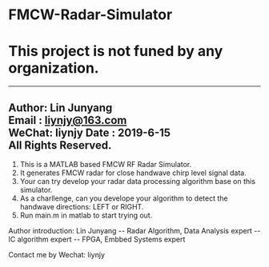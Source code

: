 # FMCW-Radar-Simulator
# This project is not funed by any organization.

-----------------------------------------------------  
  Author: Lin Junyang   
  Email : liynjy@163.com  
  WeChat: liynjy
  Date  : 2019-6-15    
  All Rights Reserved.  
-----------------------------------------------------

1) This is a MATLAB based FMCW RF Radar Simulator. 
2) It generates FMCW radar for close handwave chirp level signal data. 
3) Your can try develop your radar data processing algorithm base on this simulator.
4) As a charllenge, can you develope your algorithm to detect the handwave directions: LEFT or RIGHT.
5) Run main.m in matlab to start trying out.


Author introduction: Lin Junyang
-- Radar Algorithm, Data Analysis expert
-- IC algorithm expert
-- FPGA, Embbed Systems expert

Contact me by Wechat:  liynjy
